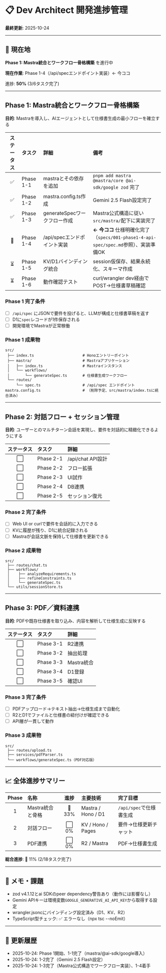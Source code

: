 # 📋 Dev Architect 開発進捗管理

**最終更新**: 2025-10-24

---

## 🎯 現在地

**Phase 1: Mastra統合とワークフロー骨格構築** を進行中

**現在作業**: Phase 1-4（/api/specエンドポイント実装）← 今ココ

進捗: **50%** (3/6タスク完了)

---

## Phase 1: Mastra統合とワークフロー骨格構築

**目的**: Mastraを導入し、AIエージェントとして仕様書生成の最小フローを確立する

| ステータス | タスク | 詳細 | 備考 |
|:---:|:---|:---|:---|
| ✅ | Phase 1-1 | mastraとその依存を追加 | `pnpm add mastra @mastra/core @ai-sdk/google zod` 完了 |
| ✅ | Phase 1-2 | mastra.config.ts作成 | Gemini 2.5 Flash設定完了 |
| ✅ | Phase 1-3 | generateSpecワークフロー作成 | Mastra公式構造に従い`src/mastra/`配下に実装完了 |
| 🚧 | Phase 1-4 | /api/specエンドポイント実装 | **← 今ココ** 仕様明確化完了（`specs/001-phase1-4-api-spec/spec.md`参照）、実装準備OK |
| ⏳ | Phase 1-5 | KV/D1バインディング統合 | session仮保存、結果永続化、スキーマ作成 |
| ⏳ | Phase 1-6 | 動作確認テスト | curl/wrangler dev経由でPOST→仕様書草稿確認 |

### Phase 1 完了条件

- [ ] `/api/spec` にJSONで要件を投げると、LLMが構成と仕様書草稿を返す
- [ ] D1に`spec`レコードが1件保存される
- [ ] 開発環境でMastraが正常稼働

### Phase 1 成果物

```
src/
 ├── index.ts                      # Honoエントリーポイント
 ├── mastra/                       # Mastraアプリケーション
 │   ├── index.ts                  # Mastraインスタンス
 │   └── workflows/
 │       └── generateSpec.ts       # 仕様書生成ワークフロー
 └── routes/
     └── spec.ts                   # /api/spec エンドポイント
mastra.config.ts                   # （削除予定、src/mastra/index.tsに統合済み）
```

---

## Phase 2: 対話フロー + セッション管理

**目的**: ユーザーとのマルチターン会話を実現し、要件を対話的に精緻化できるようにする

| ステータス | タスク | 詳細 |
|:---:|:---|:---|
| ⬜ | Phase 2-1 | /api/chat API設計 | POST、KVにsession_id単位で履歴保存 |
| ⬜ | Phase 2-2 | フロー拡張 | generateSpec分割、stateful化 |
| ⬜ | Phase 2-3 | UI試作 | Cloudflare Pagesで簡易チャットUI（React/Vite） |
| ⬜ | Phase 2-4 | DB連携 | D1にsessions/specs/messagesテーブル拡張 |
| ⬜ | Phase 2-5 | セッション復元 | KV→D1同期、チャット再開時に履歴再現 |

### Phase 2 完了条件

- [ ] Web UI or curlで要件を会話的に入力できる
- [ ] KVに履歴が残り、D1に統合記録される
- [ ] Mastraが会話文脈を保持して仕様書を更新できる

### Phase 2 成果物

```
src/
 ├── routes/chat.ts
 ├── workflows/
 │    ├── analyzeRequirements.ts
 │    ├── refineConstraints.ts
 │    └── generateSpec.ts
 └── utils/sessionStore.ts
```

---

## Phase 3: PDF／資料連携

**目的**: PDFや既存仕様書を取り込み、内容を解析して仕様生成に反映する

| ステータス | タスク | 詳細 |
|:---:|:---|:---|
| ⬜ | Phase 3-1 | R2連携 | PDFアップロード→R2保存→署名URL発行 |
| ⬜ | Phase 3-2 | 抽出処理 | /api/uploadエンドポイント、PDF→テキスト抽出 |
| ⬜ | Phase 3-3 | Mastra統合 | generateSpec入力にPDF抽出テキスト組み込み |
| ⬜ | Phase 3-4 | D1登録 | documentsテーブル、仕様書レコードと紐付け |
| ⬜ | Phase 3-5 | 確認UI | アップロード済み資料一覧/再利用 |

### Phase 3 完了条件

- [ ] PDFアップロード→テキスト抽出→仕様生成まで自動化
- [ ] R2とD1でファイルと仕様書の紐付けが確認できる
- [ ] API層が一貫して動作

### Phase 3 成果物

```
src/
 ├── routes/upload.ts
 ├── services/pdfParser.ts
 └── workflows/generateSpec.ts（PDF対応版）
```

---

## 📈 全体進捗サマリー

| Phase | 名称 | 進捗 | 主要技術 | 完了目標 |
|:---:|:---|:---:|:---|:---|
| 1 | Mastra統合と骨格 | 🚧 33% | Mastra / Hono / D1 | `/api/spec`で仕様書生成 |
| 2 | 対話フロー | ⬜ 0% | KV / Hono / Pages | 要件→仕様更新チャット |
| 3 | PDF連携 | ⬜ 0% | R2 / Mastra | PDF→仕様書生成 |

**総合進捗**: 🚧 11% (2/18タスク完了)

---

## 📝 メモ・課題

- zod v4.1.12とai SDKのpeer dependency警告あり（動作には影響なし）
- Gemini APIキーは環境変数`GOOGLE_GENERATIVE_AI_API_KEY`から取得する設定
- wrangler.jsoncにバインディング設定済み（D1、KV、R2）
- TypeScript型チェック: ✅ エラーなし（npx tsc --noEmit）

---

## 🔄 更新履歴

- 2025-10-24: Phase 1開始、1-1完了（mastra/@ai-sdk/google導入）
- 2025-10-24: 1-2完了（Gemini 2.5 Flash設定）
- 2025-10-24: 1-3完了（Mastra公式構造でワークフロー実装）、1-4着手
